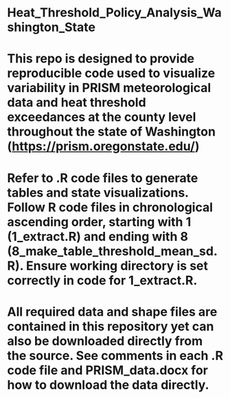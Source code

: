 # Heat_Threshold_Policy_Analysis_Washington_State
# This repo is designed to provide reproducible code used to visualize variability in PRISM meteorological data and heat threshold exceedances at the county level throughout the state of Washington (https://prism.oregonstate.edu/)
# Refer to .R code files to generate tables and state visualizations. Follow R code files in chronological ascending order, starting with 1 (1_extract.R) and ending with 8 (8_make_table_threshold_mean_sd.R). Ensure working directory is set correctly in code for 1_extract.R.
# All required data and shape files are contained in this repository yet can also be downloaded directly from the source. See comments in each .R code file and PRISM_data.docx for how to download the data directly.

